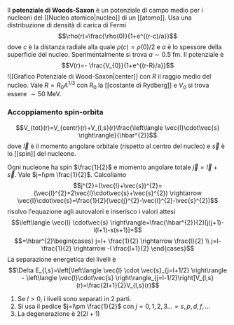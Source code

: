 Il **potenziale di Woods-Saxon** è un potenziale di campo medio per i nucleoni del [[Nucleo atomico|nucleo]] di un [[atomo]]. Usa una distribuzione di densità di carica di Fermi
$$\rho(r)=\frac{\rho(0)}{1+e^{(r-c)/a}}$$
dove $c$ è la distanza radiale alla quale $\rho(c)=\rho(0)/2$ e $a$ è lo spessore della superficie del nucleo. Sperimentalmente si trova $a\sim0.5$ fm. Il potenziale è
$$V(r)=- \frac{V_{0}}{1+e^{(r-R)/a}}$$
![[Grafico Potenziale di Wood-Saxon|center]]
con $R$ il raggio medio del nucleo. Vale $R=R_{0}A^{1/3}$ con $R_{0}$ la [[costante di Rydberg]] e $V_{0}$ si trova essere $\sim50$ MeV.
### Accoppiamento spin-orbita
$$V_{tot}(r)=V_{centr}(r)+V_{l,s}(r)\frac{\left\langle \vec{l}\cdot\vec{s} \right\rangle}{\hbar^{2}}$$
dove $\vec{l}$ è il momento angolare orbitale (rispetto al centro del nucleo) e $\vec{s}$ è lo [[spin]] del nucleone.

Ogni nucleone ha spin $\frac{1}{2}$ e momento angolare totale $\vec{j}=\vec{l}+\vec{s}$. Vale $j=l\pm \frac{1}{2}$. Calcoliamo
$$j^{2}=(\vec{l}+\vec{s})^{2}=(\vec{l}^{2}+2\vec{l}\cdot\vec{s}+\vec{s}^{2}) \rightarrow \vec{l}\cdot\vec{s}=\frac{1}{2}(\vec{j}^{2}-\vec{l}^{2}-\vec{s}^{2})$$
risolvo l'equazione agli autovalori e inserisco i valori attesi
$$\left\langle \vec{l} \cdot\vec{s} \right\rangle=\frac{\hbar^{2}}{2}[j(j+1)-l(l+1)-s(s+1)]=$$
$$=\hbar^{2}\begin{cases}
j=l+ \frac{1}{2} \rightarrow \frac{l}{2} \\
j=l- \frac{1}{2} \rightarrow -l \frac{l+1}{2}
\end{cases}$$
La separazione energetica dei livelli è
$$\Delta E_{l,s}=\left[\left\langle \vec{l} \cdot \vec{s}_{j=l+1/2} \right\rangle - \left\langle \vec{l}\cdot\vec{s} \right\rangle_{j=l-1/2}\right]V_{l,s}(r)=\frac{2l+1}{2}V_{l,s}(r)$$
1. Se $l>0$, i livelli sono separati in 2 parti. 
2. Si usa il pedice $j=l\pm \frac{1}{2}$ con $j=0,1,2,3\ldots=s,p,d,f,\ldots$
3. La degenerazione è $2(2l+1)$
